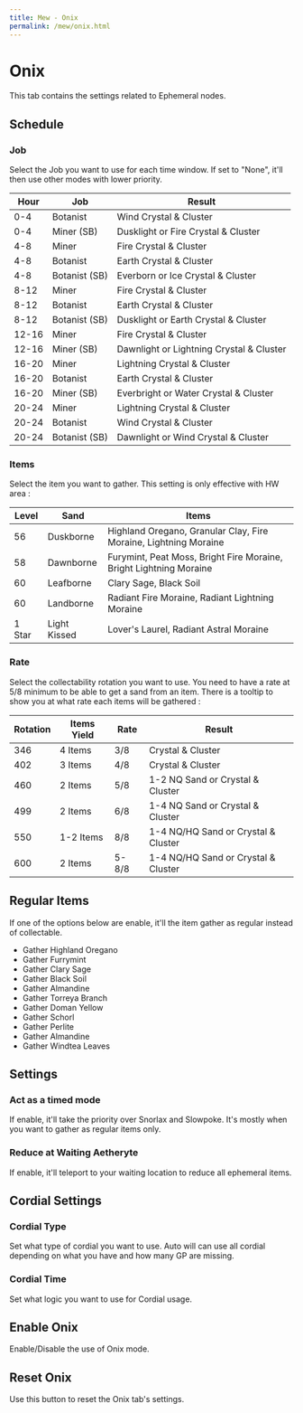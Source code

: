 ```yaml
---
title: Mew - Onix
permalink: /mew/onix.html
---
```


# Onix
This tab contains the settings related to Ephemeral nodes.

## Schedule
### Job
Select the Job you want to use for each time window.
If set to "None", it'll then use other modes with lower priority.

| Hour | Job | Result |
|-------|---------------|------------------------------------------|
| 0-4   | Botanist      | Wind Crystal & Cluster                   |
| 0-4   | Miner (SB)    | Dusklight or Fire Crystal & Cluster      |
| 4-8   | Miner         | Fire Crystal & Cluster                   |
| 4-8   | Botanist      | Earth Crystal & Cluster                  |
| 4-8   | Botanist (SB) | Everborn or Ice Crystal & Cluster        |
| 8-12  | Miner         | Fire Crystal & Cluster                   |
| 8-12  | Botanist      | Earth Crystal & Cluster                  |
| 8-12  | Botanist (SB) | Dusklight or Earth Crystal & Cluster     |
| 12-16 | Miner         | Fire Crystal & Cluster                   |
| 12-16 | Miner (SB)    | Dawnlight or Lightning Crystal & Cluster |
| 16-20 | Miner         | Lightning Crystal & Cluster              |
| 16-20 | Botanist      | Earth Crystal & Cluster                  |
| 16-20 | Miner (SB)    | Everbright or Water Crystal & Cluster    |
| 20-24 | Miner         | Lightning Crystal & Cluster              |
| 20-24 | Botanist      | Wind Crystal & Cluster                   |
| 20-24 | Botanist (SB) | Dawnlight or Wind Crystal & Cluster      |

### Items
Select the item you want to gather. This setting is only effective with HW area :

| Level | Sand | Items |
|--------|--------------|--------------------------------------------------------------------|
| 56     | Duskborne    | Highland Oregano, Granular Clay, Fire Moraine, Lightning Moraine   |
| 58     | Dawnborne    | Furymint, Peat Moss, Bright Fire Moraine, Bright Lightning Moraine |
| 60     | Leafborne    | Clary Sage, Black Soil                                             |
| 60     | Landborne    | Radiant Fire Moraine, Radiant Lightning Moraine                    |
| 1 Star | Light Kissed | Lover's Laurel, Radiant Astral Moraine                             |

### Rate
Select the collectability rotation you want to use. 
You need to have a rate at 5/8 minimum to be able to get a sand from an item.
There is a tooltip to show you at what rate each items will be gathered :

| Rotation | Items Yield | Rate  | Result |
|-----|-----------|-------|-------------------------------------|
| 346 | 4 Items   | 3/8   | Crystal & Cluster                   |
| 402 | 3 Items   | 4/8   | Crystal & Cluster                   |
| 460 | 2 Items   | 5/8   | 1-2 NQ Sand or Crystal & Cluster    |
| 499 | 2 Items   | 6/8   | 1-4 NQ Sand or Crystal & Cluster    |
| 550 | 1-2 Items | 8/8   | 1-4 NQ/HQ Sand or Crystal & Cluster |
| 600 | 2 Items   | 5-8/8 | 1-4 NQ/HQ Sand or Crystal & Cluster |

## Regular Items
If one of the options below are enable, it'll the item gather as regular instead of collectable.
 * Gather Highland Oregano
 * Gather Furrymint
 * Gather Clary Sage
 * Gather Black Soil
 * Gather Almandine
 * Gather Torreya Branch
 * Gather Doman Yellow
 * Gather Schorl
 * Gather Perlite
 * Gather Almandine
 * Gather Windtea Leaves

## Settings
### Act as a timed mode
If enable, it'll take the priority over Snorlax and Slowpoke. It's mostly when you want to gather as regular items only.

### Reduce at Waiting Aetheryte
If enable, it'll teleport to your waiting location to reduce all ephemeral items.

## Cordial Settings
### Cordial Type
Set what type of cordial you want to use. Auto will can use all cordial depending on what you have and how many GP are missing.

### Cordial Time
Set what logic you want to use for Cordial usage.

## Enable Onix
Enable/Disable the use of Onix mode.

## Reset Onix
Use this button to reset the Onix tab's settings.
